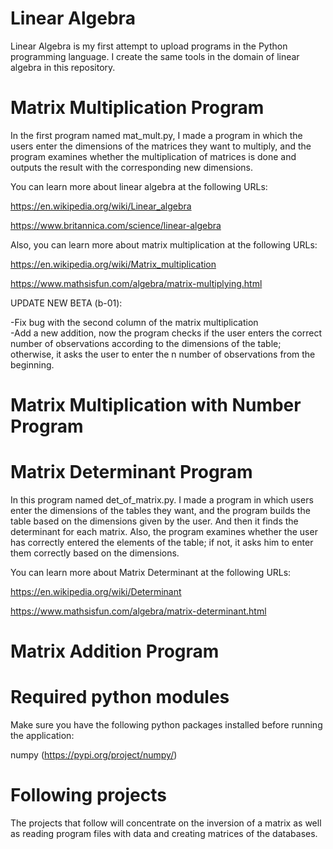 # Linear Algebra

Linear Algebra is my first attempt to upload programs in the Python programming language. I create the same tools in the domain of linear algebra in this repository.

# Matrix Multiplication Program

In the first program named mat_mult.py, I made a program in which the users enter the dimensions of the matrices they want to multiply, and the program examines whether the multiplication of matrices is done and outputs the result with the corresponding new dimensions.

You can learn more about linear algebra at the following URLs:

https://en.wikipedia.org/wiki/Linear_algebra

https://www.britannica.com/science/linear-algebra

Also, you can learn more about matrix multiplication at the following URLs:

https://en.wikipedia.org/wiki/Matrix_multiplication

https://www.mathsisfun.com/algebra/matrix-multiplying.html

UPDATE NEW BETA (b-01):

-Fix bug with the second column of the matrix multiplication  
-Add a new addition, now the program checks if the user enters the correct number of observations according to the dimensions of the table; otherwise, it asks the user to enter the n number of observations from the beginning.

# Matrix Multiplication with Number Program

# Matrix Determinant Program

In this program named det_of_matrix.py. I made a program in which users enter the dimensions of the tables they want, and the program builds the table based on the dimensions given by the user. And then it finds the determinant for each matrix. Also, the program examines whether the user has correctly entered the elements of the table; if not, it asks him to enter them correctly based on the dimensions.


You can learn more about Matrix Determinant at the following URLs:

https://en.wikipedia.org/wiki/Determinant

https://www.mathsisfun.com/algebra/matrix-determinant.html

# Matrix Addition Program

# Required python modules

Make sure you have the following python packages installed before running the application:

numpy (https://pypi.org/project/numpy/)

# Following projects 

The projects that follow will concentrate on the inversion of a matrix as well as reading program files with data and creating matrices of the databases.
